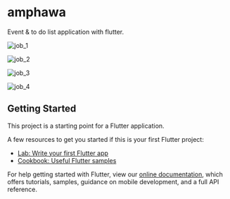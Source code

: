 # amphawa

Event & to do list application with flutter.

![job_1][job_1]

![job_2][job_2]

![job_3][job_3]

![job_4][job_4]

## Getting Started

This project is a starting point for a Flutter application.

A few resources to get you started if this is your first Flutter project:

- [Lab: Write your first Flutter app](https://flutter.dev/docs/get-started/codelab)
- [Cookbook: Useful Flutter samples](https://flutter.dev/docs/cookbook)

For help getting started with Flutter, view our
[online documentation](https://flutter.dev/docs), which offers tutorials,
samples, guidance on mobile development, and a full API reference.

[job_1]: http://35.240.167.23/images/ss/job_1.jpg
[job_2]: http://35.240.167.23/images/ss/job_2.jpg
[job_3]: http://35.240.167.23/images/ss/job_3.jpg
[job_4]: http://35.240.167.23/images/ss/job_4.jpg
